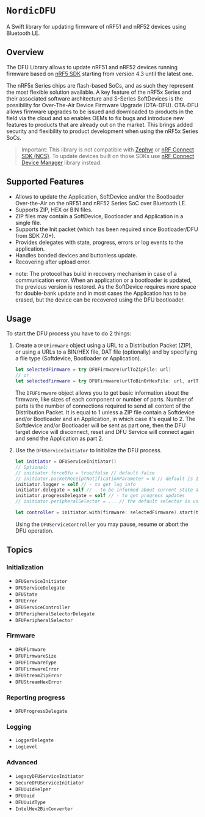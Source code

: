 # ``NordicDFU``

A Swift library for updating firmware of nRF51 and nRF52 devices using Bluetooth LE.

## Overview

The DFU Library allows to update nRF51 and nRF52 devices running firmware based on 
[nRF5 SDK](https://infocenter.nordicsemi.com/topic/struct_sdk/struct/sdk_nrf5_latest.html?cp=9_1)
starting from version 4.3 until the latest one.

The nRF5x Series chips are flash-based SoCs, and as such they represent the most flexible solution available. 
A key feature of the nRF5x Series and their associated software architecture and S-Series SoftDevices is the 
possibility for Over-The-Air Device Firmware Upgrade (OTA-DFU). OTA-DFU allows firmware upgrades to be issued 
and downloaded to products in the field via the cloud and so enables OEMs to fix bugs and introduce new features 
to products that are already out on the market. This brings added security and flexibility to product development 
when using the nRF5x Series SoCs.

> Important: This library is not compatible with [Zephyr](https://docs.zephyrproject.org/latest/index.html)
             or [nRF Connect SDK (NCS)](https://docs.nordicsemi.com/bundle/ncs-latest/page/nrf/index.html). 
             To update devices built on those SDKs use 
             [nRF Connect Device Manager](https://github.com/NordicSemiconductor/IOS-nRF-Connect-Device-Manager/) 
             library instead.

## Supported Features

* Allows to update the Application, SoftDevice and/or the Bootloader Over-the-Air on the 
  nRF51 and nRF52 Series SoC over Bluetooth LE.
* Supports ZIP, HEX or BIN files.
* ZIP files may contain a SoftDevice, Bootloader and Application in a single file.
* Supports the Init packet (which has been required since Bootloader/DFU from SDK 7.0+).
* Provides delegates with state, progress, errors or log events to the application.
* Handles bonded devices and buttonless update.
* Recovering after upload error.

- note: The protocol has build in recovery mechanism in case of a communication error. 
        When an application or a bootloader is updated, the previous version is restored. 
        As the SoftDevice requires more space for double-bank update and in most cases the Application
        has to be erased, but the device can be recovered using the DFU bootloader.

## Usage

To start the DFU process you have to do 2 things:

1. Create a ``DFUFirmware`` object using a URL to a Distribution Packet (ZIP), or using a URLs to 
   a BIN/HEX file, DAT file (optionally) and by specifying a file type (Softdevice, Bootloader or 
   Application).

   ```swift
   let selectedFirmware = try DFUFirmware(urlToZipFile: url)
   // or
   let selectedFirmware = try DFUFirmware(urlToBinOrHexFile: url, urlToDatFile: datUrl, type: .application)
   ```

   The `DFUFirmware` object allows you to get basic information about the firmware, like sizes 
   of each component or number of parts. Number of parts is the number of connections required
   to send all content of the Distribution Packet. It is equal to 1 unless a ZIP file contain 
   a Softdevice and/or Bootloader and an Application, in which case it's equal to 2. 
   The Softdevice and/or Bootloader will be sent as part one, then the DFU target device will 
   disconnect, reset and DFU Service will connect again and send the Application as part 2.

2. Use the ``DFUServiceInitiator`` to initialize the DFU process.

   ```swift
   let initiator = DFUServiceInitiator()
   // Optional:
   // initiator.forceDfu = true/false // default false
   // initiator.packetReceiptNotificationParameter = N // default is 12
   initiator.logger = self // - to get log info
   initiator.delegate = self // - to be informed about current state and errors 
   initiator.progressDelegate = self // - to get progress updates
   // initiator.peripheralSelector = ... // the default selector is used
   
   let controller = initiator.with(firmware: selectedFirmware).start(target: peripheral)
   ```
   Using the ``DFUServiceController`` you may pause, resume or abort the DFU operation.

## Topics

### Initialization

- ``DFUServiceInitiator``
- ``DFUServiceDelegate``
- ``DFUState``
- ``DFUError``
- ``DFUServiceController``
- ``DFUPeripheralSelectorDelegate``
- ``DFUPeripheralSelector``

### Firmware

- ``DFUFirmware``
- ``DFUFirmwareSize``
- ``DFUFirmwareType``
- ``DFUFirmwareError``
- ``DFUStreamZipError``
- ``DFUStreamHexError``

### Reporting progress

- ``DFUProgressDelegate``

### Logging

- ``LoggerDelegate``
- ``LogLevel``

### Advanced

- ``LegacyDFUServiceInitiator``
- ``SecureDFUServiceInitiator``
- ``DFUUuidHelper``
- ``DFUUuid``
- ``DFUUuidType``
- ``IntelHex2BinConverter``
